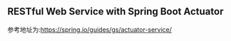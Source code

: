 ## RESTful Web Service with Spring Boot Actuator
参考地址为:https://spring.io/guides/gs/actuator-service/